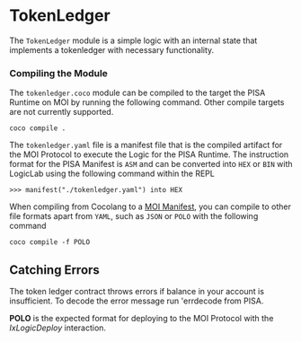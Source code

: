 # TokenLedger
The `TokenLedger` module is a simple logic with an internal 
state that implements a tokenledger with necessary functionality.

### Compiling the Module
The `tokenledger.coco` module can be compiled to the target the PISA Runtime on MOI
by running the following command. Other compile targets are not currently supported.
```shell
coco compile .
```

The `tokenledger.yaml` file is a manifest file that is the compiled artifact for 
the MOI Protocol to execute the Logic for the PISA Runtime. The instruction 
format for the PISA Manifest is `ASM` and can be converted into `HEX` or `BIN` 
with LogicLab using the following command within the REPL
```
>>> manifest("./tokenledger.yaml") into HEX
```

When compiling from Cocolang to a [MOI Manifest](https://sarvalabs.notion.site/Logic-Manifest-Standard-93f5fee1af8d4c3cad155b9827b97930?pvs=4), 
you can compile to other file formats apart from `YAML`, such as `JSON` or `POLO` with the following command
```shell
coco compile -f POLO
```
## Catching Errors
The token ledger contract throws errors if balance in your account is insufficient.
To decode the error message run 'errdecode <error> from PISA.

**POLO** is the expected format for deploying to the MOI Protocol with the _IxLogicDeploy_ interaction.